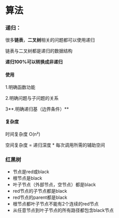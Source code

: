 # 算法

### 递归：

很多**链表**，**二叉树**相关的问题都可以使用递归

链表与二叉树都是递归的数据结构

**递归100%可以转换成非递归**

#### 使用

1.明确函数功能

2.明确问题与子问题的关系

3**.明确递归基（边界条件）**

#### 复杂度

时间复杂度 O(n²)

空间复杂度 = 递归深度 * 每次调用所需的辅助空间



### 红黑树

- 节点是red或black
- 根节点是black
- 叶子节点（外部节点，空节点）都是black
- red节点的子节点都是black
- red节点的parent都是black
- 根节点都叶子节点不能有2个连续的red节点
- 从任意节点到叶子节点的所有路径都包含black节点
